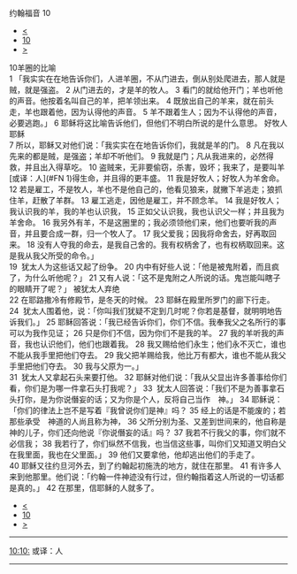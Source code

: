 ﻿





 约翰福音 10




* [<](bible/JHN09.md)
* [10](bible/JHN.md)
* [>](bible/JHN11.md)



 
10羊圈的比喻  
1 「我实实在在地告诉你们，人进羊圈，不从门进去，倒从别处爬进去，那人就是贼，就是强盗。 
2 从门进去的，才是羊的牧人。 
3 看门的就给他开门；羊也听他的声音。他按着名叫自己的羊，把羊领出来。 
4 既放出自己的羊来，就在前头走，羊也跟着他，因为认得他的声音。 
5 羊不跟着生人；因为不认得他的声音，必要逃跑。」 
6 耶稣将这比喻告诉他们，但他们不明白所说的是什么意思。 好牧人耶稣  
7 所以，耶稣又对他们说：「我实实在在地告诉你们，我就是羊的门。 
8 凡在我以先来的都是贼，是强盗；羊却不听他们。 
9 我就是门；凡从我进来的，必然得救，并且出入得草吃。 
10 盗贼来，无非要偷窃，杀害，毁坏；我来了，是要叫羊[或译：人](#FN
1)得生命，并且得的更丰盛。 
11 我是好牧人；好牧人为羊舍命。 
12 若是雇工，不是牧人，羊也不是他自己的，他看见狼来，就撇下羊逃走；狼抓住羊，赶散了羊群。 
13 雇工逃走，因他是雇工，并不顾念羊。 
14 我是好牧人；我认识我的羊，我的羊也认识我， 
15 正如父认识我，我也认识父一样；并且我为羊舍命。 
16 我另外有羊，不是这圈里的；我必须领他们来，他们也要听我的声音，并且要合成一群，归一个牧人了。 
17 我父爱我；因我将命舍去，好再取回来。 
18 没有人夺我的命去，是我自己舍的。我有权柄舍了，也有权柄取回来。这是我从我父所受的命令。」  
19  犹太人为这些话又起了纷争。 
20 内中有好些人说：「他是被鬼附着，而且疯了，为什么听他呢？」 
21 又有人说：「这不是鬼附之人所说的话。鬼岂能叫瞎子的眼睛开了呢？」 被犹太人弃绝  
22 在耶路撒冷有修殿节，是冬天的时候。 
23 耶稣在殿里所罗门的廊下行走。 
24  犹太人围着他，说：「你叫我们犹疑不定到几时呢？你若是基督，就明明地告诉我们。」 
25 耶稣回答说：「我已经告诉你们，你们不信。我奉我父之名所行的事可以为我作见证； 
26 只是你们不信，因为你们不是我的羊。 
27 我的羊听我的声音，我也认识他们，他们也跟着我。 
28 我又赐给他们永生；他们永不灭亡，谁也不能从我手里把他们夺去。 
29 我父把羊赐给我，他比万有都大，谁也不能从我父手里把他们夺去。 
30 我与父原为一。」  
31  犹太人又拿起石头来要打他。 
32 耶稣对他们说：「我从父显出许多善事给你们看，你们是为哪一件拿石头打我呢？」 
33  犹太人回答说：「我们不是为善事拿石头打你，是为你说僭妄的话；又为你是个人，反将自己当作　神。」 
34 耶稣说：「你们的律法上岂不是写着『我曾说你们是神』吗？ 
35 经上的话是不能废的；若那些承受　神道的人尚且称为神， 
36 父所分别为圣、又差到世间来的，他自称是　神的儿子，你们还向他说『你说僭妄的话』吗？ 
37 我若不行我父的事，你们就不必信我； 
38 我若行了，你们纵然不信我，也当信这些事，叫你们又知道又明白父在我里面，我也在父里面。」 
39 他们又要拿他，他却逃出他们的手走了。  
40 耶稣又往约旦河外去，到了约翰起初施洗的地方，就住在那里。 
41 有许多人来到他那里。他们说：「约翰一件神迹没有行过，但约翰指着这人所说的一切话都是真的。」 
42 在那里，信耶稣的人就多了。 
* [<](bible/JHN09.md)
* [10](bible/JHN.md)
* [>](bible/JHN11.md)





---


[10:10:](#V10)
或译：人




---









